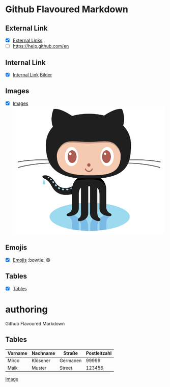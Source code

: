 # Github Flavoured Markdown

## External Link
- [x] [External Links](#External-Links)
- [ ] https://help.github.com/en
## Internal Link
- [X] [Internal Link](#Internal-Link)
[Bilder](images)
## Images
- [X] [Images](#Images)
![Pinguin](/images/logo.png) 
## Emojis
- [X] [Emojis](#Emojis)
:bowtie:
:smile:

## Tables
- [X] [Tables](#Tables)
# authoring
Github Flavoured Markdown

## Tables

|Vorname|Nachname|Straße|Postleitzahl|
|---    |---     |---   |---         |
|Mirco| Klösener|Germanen|99999|
|Maik|Muster|Street|123456|
<!-- Checkbox mit section jump -->
[Image](#Images) 


